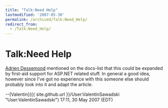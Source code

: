 ```yaml
---
title: "Talk:Need Help"
lastmodified: '2007-05-30'
permalink: /archived/Talk:Need_Help/
redirect_from:
  - /Talk:Need_Help/
---
```


Talk:Need Help
==============

[Adrien Dessemond](mailto:adrien.dessemond@softhome.net) mentioned on the docs-list that this could be expanded by first-aid support for ASP.NET related stuff. In general a good idea, however since I've got no experience with this someone else should probably look into it and adapt the article.

--[Valentin]({{ site.github.url }}/User:ValentinSawadski "User:ValentinSawadski") 17:11, 30 May 2007 (EDT)

